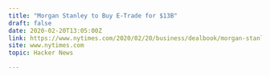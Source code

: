 ```yaml
---
title: "Morgan Stanley to Buy E-Trade for $13B"
draft: false
date: 2020-02-20T13:05:00Z
link: https://www.nytimes.com/2020/02/20/business/dealbook/morgan-stanley-etrade.html?utm_medium=RSS&utm_source=hune
site: www.nytimes.com
topic: Hacker News  

---
```

